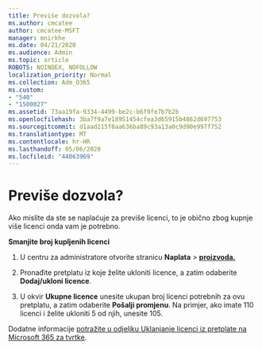 ```yaml
---
title: Previše dozvola?
ms.author: cmcatee
author: cmcatee-MSFT
manager: mnirkhe
ms.date: 04/21/2020
ms.audience: Admin
ms.topic: article
ROBOTS: NOINDEX, NOFOLLOW
localization_priority: Normal
ms.collection: Adm_O365
ms.custom:
- "540"
- "1500027"
ms.assetid: 73aa19fa-9334-4499-be2c-b6f9fe7b7b2b
ms.openlocfilehash: 3ba7f9a7e18951454cfea3d65915b4862d697753
ms.sourcegitcommit: d1aad215f8aa636ba89c93a13a0c9d90e997f752
ms.translationtype: MT
ms.contentlocale: hr-HR
ms.lasthandoff: 05/06/2020
ms.locfileid: "44063969"
---
```

# <a name="too-many-licenses"></a>Previše dozvola?

Ako mislite da ste se naplaćuje za previše licenci, to je obično zbog kupnje više licenci onda vam je potrebno.
  
**Smanjite broj kupljenih licenci**
  
1. U centru za administratore otvorite stranicu **Naplata** \> **[proizvoda.](https://go.microsoft.com/fwlink/p/?linkid=842054)**

2. Pronađite pretplatu iz koje želite ukloniti licence, a zatim odaberite **Dodaj/ukloni licence**.

3. U okvir **Ukupne licence** unesite ukupan broj licenci potrebnih za ovu pretplatu, a zatim odaberite **Pošalji promjenu**. Na primjer, ako imate 110 licenci i želite ukloniti 5 od njih, unesite 105.

Dodatne informacije [potražite u odjeljku Uklanjanje licenci iz pretplate na Microsoft 365 za tvrtke](https://docs.microsoft.com/office365/admin/subscriptions-and-billing/remove-licenses-from-subscription).